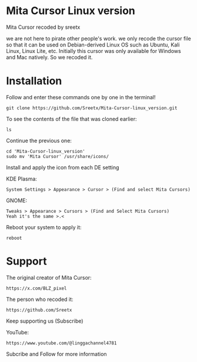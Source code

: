 # Mita Cursor Linux version
Mita Cursor recoded by sreetx


we are not here to pirate other people's work. we only recode the cursor file so that it can be used on Debian-derived Linux OS such as Ubuntu, Kali Linux, Linux Lite, etc.
Initially this cursor was only available for Windows and Mac natively. So we recoded it.

# Installation

Follow and enter these commands one by one in the terminal!

    git clone https://github.com/Sreetx/Mita-Cursor-linux_version.git

To see the contents of the file that was cloned earlier:

    ls

Continue the previous one:

    cd 'Mita-Cursor-linux_version'
    sudo mv 'Mita Cursor' /usr/share/icons/

Install and apply the icon from each DE setting

KDE Plasma:

    System Settings > Appearance > Cursor > (Find and select Mita Cursors)

GNOME:

    Tweaks > Appearance > Cursors > (Find and Select Mita Cursors)
    Yeah it's the same >.<

Reboot your system to apply it:

    reboot

# Support

The original creator of Mita Cursor:

    https://x.com/BLZ_pixel

The person who recoded it:

    https://github.com/Sreetx

Keep supporting us (Subscribe)

YouTube:

    https://www.youtube.com/@linggachannel4781
    
Subcribe and Follow for more information
